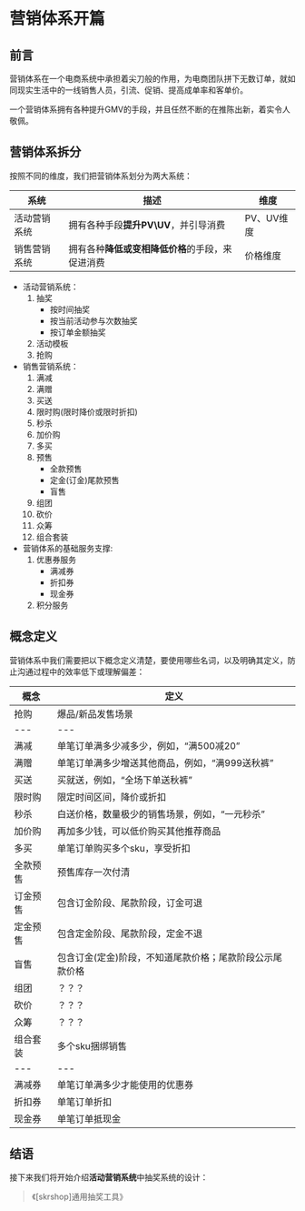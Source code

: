 # 营销体系开篇

## 前言

营销体系在一个电商系统中承担着尖刀般的作用，为电商团队拼下无数订单，就如同现实生活中的一线销售人员，引流、促销、提高成单率和客单价。

一个营销体系拥有各种提升GMV的手段，并且任然不断的在推陈出新，着实令人敬佩。

## 营销体系拆分

按照不同的维度，我们把营销体系划分为两大系统：

系统|描述|维度
---|---|---
活动营销系统|拥有各种手段**提升PV\UV**，并引导消费|PV、UV维度
销售营销系统|拥有各种**降低或变相降低价格**的手段，来促进消费|价格维度

- 活动营销系统：
    1. 抽奖
        + 按时间抽奖
        + 按当前活动参与次数抽奖
        + 按订单金额抽奖
    2. 活动模板
    3. 抢购
- 销售营销系统：
    1. 满减
    2. 满赠
    3. 买送
    4. 限时购(限时降价或限时折扣)
    5. 秒杀
    6. 加价购
    7. 多买
    8. 预售
        + 全款预售
        + 定金(订金)尾款预售
        + 盲售
    9. 组团
    10. 砍价
    11. 众筹
    12. 组合套装
- 营销体系的基础服务支撑:
    1. 优惠券服务
        + 满减券
        + 折扣券
        + 现金券
    2. 积分服务

## 概念定义

营销体系中我们需要把以下概念定义清楚，要使用哪些名词，以及明确其定义，防止沟通过程中的效率低下或理解偏差：

概念|定义
---|---
抢购|爆品/新品发售场景
---|---
满减|单笔订单满多少减多少，例如，“满500减20”
满赠|单笔订单满多少增送其他商品，例如，“满999送秋裤”
买送|买就送，例如，“全场下单送秋裤”
限时购|限定时间区间，降价或折扣
秒杀|白送价格，数量极少的销售场景，例如，“一元秒杀”
加价购|再加多少钱，可以低价购买其他推荐商品
多买|单笔订单购买多个sku，享受折扣
全款预售|预售库存一次付清
订金预售|包含订金阶段、尾款阶段，订金可退
定金预售|包含定金阶段、尾款阶段，定金不退
盲售|包含订金(定金)阶段，不知道尾款价格；尾款阶段公示尾款价格
组团|？？？
砍价|？？？
众筹|？？？
组合套装|多个sku捆绑销售
---|---
满减券|单笔订单满多少才能使用的优惠券
折扣券|单笔订单折扣
现金券|单笔订单抵现金

## 结语

接下来我们将开始介绍**活动营销系统**中抽奖系统的设计：

> 《[skrshop]通用抽奖工具》
